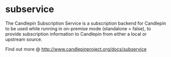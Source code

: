 # subservice

The Candlepin Subscription Service is a subscription backend for Candlepin to be used while running
in on-premise mode (standalone = false), to provide subscription information to Candlepin from
either a local or upstream source.

Find out more @ http://www.candlepinproject.org/docs/subservice

